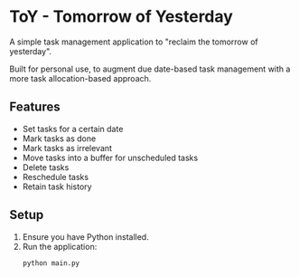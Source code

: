 # ToY - Tomorrow of Yesterday

A simple task management application to "reclaim the tomorrow of yesterday".

Built for personal use, to augment due date-based task management with a more task allocation-based approach.

## Features
- Set tasks for a certain date
- Mark tasks as done
- Mark tasks as irrelevant
- Move tasks into a buffer for unscheduled tasks
- Delete tasks
- Reschedule tasks
- Retain task history

## Setup
1. Ensure you have Python installed.
2. Run the application:
   ```sh
   python main.py
   ```